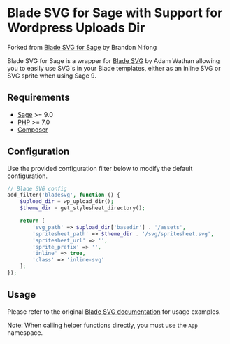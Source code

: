 # Blade SVG for Sage with Support for Wordpress Uploads Dir

Forked from [Blade SVG for Sage](https://github.com/Log1x/blade-svg-sage) by Brandon Nifong

Blade SVG for Sage is a wrapper for [Blade SVG](https://github.com/adamwathan/blade-svg) by Adam Wathan allowing you to easily use SVG's in your Blade templates, either as an inline SVG or SVG sprite when using Sage 9.

## Requirements

* [Sage](https://github.com/roots/sage) >= 9.0
* [PHP](https://secure.php.net/manual/en/install.php) >= 7.0
* [Composer](https://getcomposer.org/download/)

## Configuration

Use the provided configuration filter below to modify the default configuration. 

```php
// Blade SVG config
add_filter('bladesvg', function () {
    $upload_dir = wp_upload_dir();
    $theme_dir = get_stylesheet_directory();

    return [
        'svg_path' => $upload_dir['basedir'] . '/assets',
        'spritesheet_path' => $theme_dir . '/svg/spritesheet.svg',
        'spritesheet_url' => '',
        'sprite_prefix' => '',
        'inline' => true,
        'class' => 'inline-svg'
    ];
});
```

## Usage

Please refer to the original [Blade SVG documentation](https://github.com/adamwathan/blade-svg#basic-usage) for usage examples.

Note: When calling helper functions directly, you must use the `App` namespace.
